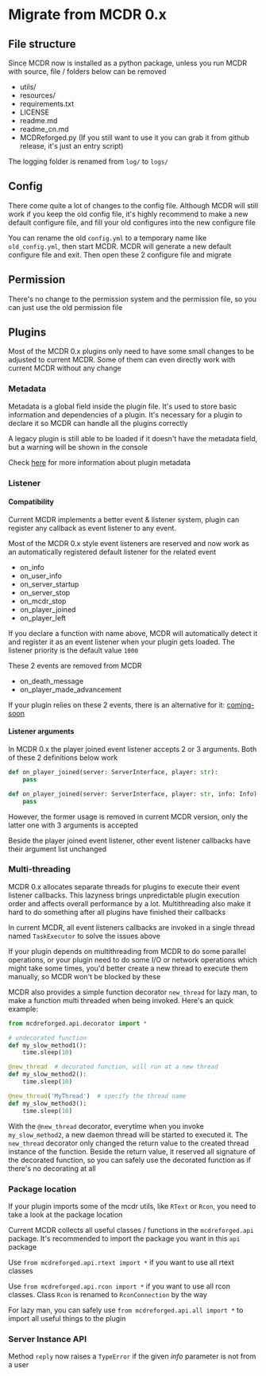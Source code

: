 # Migrate from MCDR 0.x

## File structure

Since MCDR now is installed as a python package, unless you run MCDR with source, file / folders below can be removed

- utils/
- resources/
- requirements.txt
- LICENSE
- readme.md
- readme_cn.md
- MCDReforged.py (If you still want to use it you can grab it from github release, it's just an entry script)

The logging folder is renamed from `log/` to `logs/`

## Config

There come quite a lot of changes to the config file. Although MCDR will still work if you keep the old config file, it's highly recommend to make a new default configure file, and fill your old configures into the new configure file

You can rename the old `config.yml` to a temporary name like `old_config.yml`, then start MCDR. MCDR will generate a new default configure file and exit. Then open these 2 configure file and migrate

## Permission

There's no change to the permission system and the permission file, so you can just use the old permission file

## Plugins

Most of the MCDR 0.x plugins only need to have some small changes to be adjusted to current MCDR. Some of them can even directly work with current MCDR without any change

### Metadata

Metadata is a global field inside the plugin file. It's used to store basic information and dependencies of a plugin. It's necessary for a plugin to declare it so MCDR can handle all the plugins correctly

A legacy plugin is still able to be loaded if it doesn't have the metadata field, but a warning will be shown in the console

Check [here](#TODO) for more information about plugin metadata

### Listener

#### Compatibility

Current MCDR implements a better event & listener system, plugin can register any callback as event listener to any event. 

Most of the MCDR 0.x style event listeners are reserved and now work as an automatically registered default listener for the related event

- on_info
- on_user_info
- on_server_startup
- on_server_stop
- on_mcdr_stop
- on_player_joined
- on_player_left

If you declare a function with name above, MCDR will automatically detect it and register it as an event listener when your plugin gets loaded. The listener priority is the default value `1000`

These 2 events are removed from MCDR

- on_death_message
- on_player_made_advancement

If your plugin relies on these 2 events, there is an alternative for it: [coming-soon](#TODO)

#### Listener arguments

In MCDR 0.x the player joined event listener accepts 2 or 3 arguments. Both of these 2 definitions below work

```python
def on_player_joined(server: ServerInterface, player: str):
    pass
```

```python
def on_player_joined(server: ServerInterface, player: str, info: Info):
    pass
```

However, the former usage is removed in current MCDR version, only the latter one with 3 arguments is accepted

Beside the player joined event listener, other event listener callbacks have their argument list unchanged

### Multi-threading

MCDR 0.x allocates separate threads for plugins to execute their event listener callbacks. This lazyness brings unpredictable plugin execution order and affects overall performance by a lot. Multithreading also make it hard to do something after all plugins have finished their callbacks

In current MCDR, all event listeners callbacks are invoked in a single thread named `TaskExecutor` to solve the issues above

If your plugin depends on multithreading from MCDR to do some parallel operations, or your plugin need to do some I/O or network operations which might take some times, you'd better create a new thread to execute them manually, so MCDR won't be blocked by these

MCDR also provides a simple function decorator `new_thread` for lazy man, to make a function multi threaded when being invoked. Here's an quick example:

```python
from mcdreforged.api.decorator import *

# undecorated function
def my_slow_method1():
    time.sleep(10)

@new_thread  # decorated function, will run at a new thread
def my_slow_method2():
    time.sleep(10)

@new_thread('MyThread')  # specify the thread name
def my_slow_method3():
    time.sleep(10)
```

With the `@new_thread` decorator, everytime when you invoke `my_slow_method2`, a new daemon thread will be started to executed it. The `new_thread` decorator only changed the return value to the created thread instance of the function. Beside the return value, it reserved all signature of the decorated function, so you can safely use the decorated function as if there's no decorating at all

### Package location

If your plugin imports some of the mcdr utils, like `RText` or `Rcon`, you need to take a look at the package location

Current MCDR collects all useful classes / functions in the `mcdreforged.api` package. It's recommended to import the package you want in this `api` package

Use `from mcdreforged.api.rtext import *` if you want to use all rtext classes

Use `from mcdreforged.api.rcon import *` if you want to use all rcon classes. Class `Rcon` is renamed to `RconConnection` by the way

For lazy man, you can safely use `from mcdreforged.api.all import *` to import all useful things to the plugin

### Server Instance API

Method `reply` now raises a `TypeError` if the given *info* parameter is not from a user
